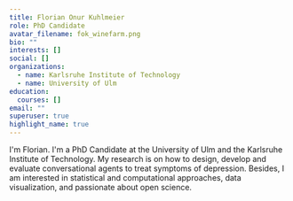 ```yaml
---
title: Florian Onur Kuhlmeier
role: PhD Candidate
avatar_filename: fok_winefarm.png
bio: ""
interests: []
social: []
organizations:
  - name: Karlsruhe Institute of Technology
  - name: University of Ulm
education:
  courses: []
email: ""
superuser: true
highlight_name: true
---
```

I'm Florian. I'm a PhD Candidate at the University of Ulm and the Karlsruhe Institute of Technology. My research is on how to design, develop and evaluate conversational agents to treat symptoms of depression. Besides, I am interested in statistical and computational approaches, data visualization, and passionate about open science.